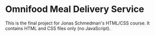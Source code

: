 # Omnifood Meal Delivery Service
This is the final project for Jonas Schmedman's HTML/CSS course. It contains HTML and CSS files only (no JavaScript).